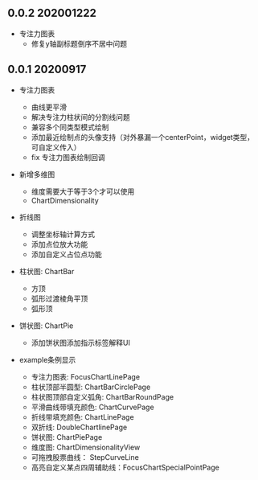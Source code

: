 <!--
 * @Author: Cao Shixin
 * @Date: 2020-07-07 10:38:30
 * @LastEditors: Cao Shixin
 * @LastEditTime: 2020-12-22 18:15:36
 * @Description: 版本更替
 * @Email: cao_shixin@yahoo.com
 * @Company: BrainCo
-->
## 0.0.2 202001222
* 专注力图表
    * 修复y轴副标题倒序不居中问题

## 0.0.1 20200917
* 专注力图表
    * 曲线更平滑
    * 解决专注力柱状间的分割线问题
    * 兼容多个同类型模式绘制
    * 添加最近绘制点的头像支持（对外暴漏一个centerPoint，widget类型，可自定义传入）
    * fix 专注力图表绘制回调

* 新增多维图
    * 维度需要大于等于3个才可以使用
    * ChartDimensionality

* 折线图
    * 调整坐标轴计算方式
    * 添加点位放大功能
    * 添加自定义占位点功能

* 柱状图: ChartBar
    * 方顶
    * 弧形过渡棱角平顶
    * 弧形顶
    
* 饼状图: ChartPie
    * 添加饼状图添加指示标签解释UI


* example条例显示
    * 专注力图表: FocusChartLinePage
    * 柱状顶部半圆型: ChartBarCirclePage
    * 柱状图顶部自定义弧角: ChartBarRoundPage
    * 平滑曲线带填充颜色: ChartCurvePage
    * 折线带填充颜色: ChartLinePage
    * 双折线: DoubleChartlinePage
    * 饼状图: ChartPiePage
    * 维度图: ChartDimensionalityView
    * 可拖拽股票曲线： StepCurveLine
    * 高亮自定义某点四周辅助线：FocusChartSpecialPointPage



